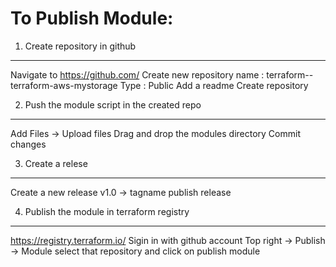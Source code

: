 To Publish Module:
=================
1. Create repository in github
------------------------------
Navigate to https://github.com/
Create new repository
name : terraform-<providername>-<name>
terraform-aws-mystorage
Type : Public
Add a readme
Create repository

2. Push the module script in the created repo
---------------------------------------------
Add Files -> Upload files
Drag and drop the modules directory
Commit changes
  
3. Create a relese
------------------
Create a new release
v1.0 -> tagname
publish release


4. Publish the module in terraform registry
-------------------------------------------
https://registry.terraform.io/
Sigin in with github account
Top right -> Publish -> Module
select that repository and click on publish module
